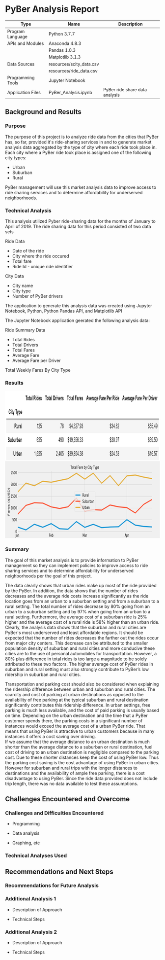 # PyBer Analysis Report

|      Type         |             Name                |             Description            |
--------------------|---------------------------------|------------------------------------|
| Program Language  | Python 3.7.7                    |                                    |
| APIs and Modules  | Anaconda 4.8.3                  |                                    |
|                   | Pandas 1.0.3                    |                                    |
|                   | Matplotlib 3.1.3                |                                    |
| Data Sources      | resources/scity_data.csv        |                                    |
|                   | resources/ride_data.csv         |                                    |
| Programming Tools | Jupyter Notebook                |                                    |
| Application Files | PyBer_Analysis.ipynb            | PyBer ride share data analysis     |

## Background and Results

### Purpose

The purpose of this project is to analyze ride data from the cities that PyBer has, so far, provided it's ride-sharing services in and to generate market analysis data aggregated by the type of city where each ride took place in. Each city where a PyBer ride took place is assigned one of the following city types:

* Urban
* Suburban
* Rural

PyBer management will use this market analysis data to improve access to ride sharing services and to determine affordability for underserved neighborhoods.

### Technical Analysis

This analysis utilized Pyber ride-sharing data for the months of January to April of 2019. The ride sharing data for this period consisted of two data sets

Ride Data
* Date of the ride
* City where the ride occured
* Total fare
* Ride Id - unique ride identifier

City Data
* City name
* City type
* Number of PyBer drivers

The application to generate this analysis data was created using Jupyter Notebook, Python, Python Pandas API, and Matplotlib API

The Jupyter Notebook application geerated the following analysis data:

Ride Summary Data
* Total Rides
* Total Drivers
* Total Fares
* Average Fare 
* Average Fare per Driver

Total Weekly Fares By City Type

### Results

<img src="https://github.com/berndab/pyber_analysis/blob/master/analysis/Table.Summary.png" width="760" height="225" />

<img src="https://github.com/berndab/pyber_analysis/blob/master/analysis/Chart.Weekly_Total_Fares.png" width="800" height="250" />

### Summary

The goal of this market analysis is to provide information to PyBer management so they can implement policies to improve access to ride sharing services and to determine affordability for underserved neighborhoods per the goal of this project.

The data clearly shows that urban rides make up most of the ride provided by the PyBer. In addition, the data shows that the number of rides decreases and the average ride costs increase significantly as the ride location goes from an urban to a suburban setting and from a suburban to a rural setting. The total number of rides decrease by 80% going from an urban to a suburban setting and by 97% when going from an urban to a rural setting.  Furthermore, the average cost of a suburban ride is 25% higher and the average cost of a rural ride is 58% higher than an urban ride. Clearly, the analysis data shows that the suburban and rural cities are PyBer's most underserved and least affordable regions.
It should be expected that the number of rides decreases the farther out the rides occur from major city centers. This decrease can be attributed to the smaller population density of suburban and rural cities and more conducive these cities are to the use of personal automobiles for transportation. However, a 80% plus difference in total rides is too large a magnitude to be solely attributed to these two factors. The higher average cost of PyBer rides in suburban and rural setting must also strongly contribute to PyBer’s low ridership in suburban and rural cities. 

Transportation and parking cost should also be considered when explaining the ridership difference between urban and suburban and rural cities. The scarcity and cost of parking at urban destinations as opposed to the availability of free parking at the typical suburban and rural destination significantly contributes this ridership difference. In urban settings, free parking is much less available, and the cost of paid parking is usually based on time. Depending on the urban destination and the time that a PyBer customer spends there, the parking costs in a significant number of instances would exceed the average cost of a urban PyBer ride. That means that using PyBer is attractive to urban customers because in many instances it offers a cost saving over driving.  
If we assume that the average distance to an urban destination is much shorter than the average distance to a suburban or rural destination, fuel cost of driving to an urban destination is negligible compared to the parking cost. Due to these shorter distances keep the cost of using PyBer low. Thus the parking cost saving is the cost advantage of using PyBer in urban cities. However for suburban and rural trips with the longer distances to destinations and the availability of ample free parking, there is a cost disadvantage to using PyBer. Since the ride data provided does not include trip length, there was no data available to test these assumptions. 






## Challenges Encountered and Overcome

### Challenges and Difficulties Encountered

* Programming

* Data analysis

* Graphing, etc

### Technical Analyses Used

## Recommendations and Next Steps

### Recommendations for Future Analysis

### Additional Analysis 1

* Description of Approach

* Technical Steps

### Additional Analysis 2

* Description of Approach

* Technical Steps
